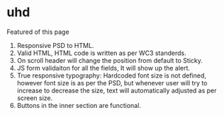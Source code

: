 # uhd
Featured of this page
1. Responsive PSD to HTML.
2. Valid HTML, HTML code is written as per WC3 standerds.
3. On scroll header will change the position from default to Sticky.
4. JS form validaiton for all the fields, It will show up the alert.
5. True responsive typography: Hardcoded font size is not defined, however font size is as per the PSD, but whenever user will try to increase to decrease the size, text will automatically adjusted as per screen size.
6. Buttons in the inner section are functional.
